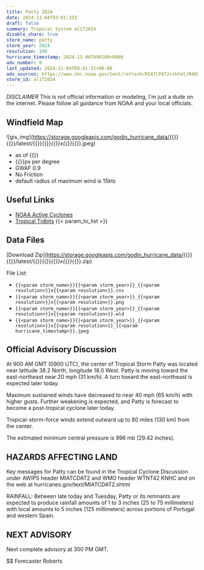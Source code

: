 ```yaml
---
title: Patty 2024
date: 2024-11-04T03:01:33Z
draft: false
summary: Tropical System al172024
disable_share: true
storm_name: patty
storm_year: 2024
resolution: 100
hurricane_timestamp: 2024-11-04T090100+0000
adv_number: 9
last_updated: 2024-11-04T09:01:31+00:00
adv_sources: https://www.nhc.noaa.gov/text/refresh/MIATCPAT2+shtml/040847.shtml;https://www.nhc.noaa.gov/refresh/graphics_at2+shtml/084939.shtml?cone
storm_id: al172024
---
```

*DISCLAIMER* This is not official information or modeling, I'm just a dude on the internet.  Please follow all guidance from NOAA and your local officials.

## Windfield Map
![gis_img](https://storage.googleapis.com/godin_hurricane_data/{{<param storm_name>}}{{<param storm_year>}}/latest/{{<param storm_name>}}{{<param storm_year>}}_{{<param resolution>}}x{{<param resolution>}}_{{<param hurricane_timestamp>}}.jpeg)

- as of {{<param last_updated>}}
- {{<param resolution>}}px per degree
- GWAF 0.9
- No Friction
- default radius of maximum wind is 15kts

## Useful Links
- [NOAA Active Cyclones](https://www.nhc.noaa.gov/)
- [Tropical Tidbits](https://www.tropicaltidbits.com/storminfo/)
{{< param_to_list >}}

## Data Files
[Download Zip](https://storage.googleapis.com/godin_hurricane_data/{{<param storm_name>}}{{<param storm_year>}}/latest/{{<param storm_name>}}{{<param storm_year>}}_{{<param resolution>}}x{{<param resolution>}}_{{<param hurricane_timestamp>}}.zip)

File List:
- `{{<param storm_name>}}{{<param storm_year>}}_{{<param resolution>}}x{{<param resolution>}}.csv`
- `{{<param storm_name>}}{{<param storm_year>}}_{{<param resolution>}}x{{<param resolution>}}.png`
- `{{<param storm_name>}}{{<param storm_year>}}_{{<param resolution>}}x{{<param resolution>}}.wld`
- `{{<param storm_name>}}{{<param storm_year>}}_{{<param resolution>}}x{{<param resolution>}}_{{<param hurricane_timestamp>}}.jpeg`


## Official Advisory Discussion
At 900 AM GMT (0900 UTC), the center of Tropical Storm Patty was
located near latitude 38.2 North, longitude 18.0 West. Patty is
moving toward the east-northeast near 20 mph (31 km/h).  A turn 
toward the east-northeast is expected later today.
 
Maximum sustained winds have decreased to near 40 mph (65 km/h) 
with higher gusts.  Further weakening is expected, and Patty is
forecast to become a post-tropical cyclone later today.
 
Tropical-storm-force winds extend outward up to 80 miles (130 km)
from the center.
 
The estimated minimum central pressure is 996 mb (29.42 inches).
 
 
HAZARDS AFFECTING LAND
----------------------
Key messages for Patty can be found in the Tropical Cyclone
Discussion under AWIPS header MIATCDAT2 and WMO header WTNT42 KNHC
and on the web at hurricanes.gov/text/MIATCDAT2.shtml
 
RAINFALL: Between late today and Tuesday, Patty or its remnants 
are expected to produce rainfall amounts of 1 to 3 inches (25 to 75 
millimeters) with local amounts to 5 inches (125 millimeters) across 
portions of Portugal and western Spain.
 
 
NEXT ADVISORY
-------------
Next complete advisory at 300 PM GMT.
 
$$
Forecaster Roberts
